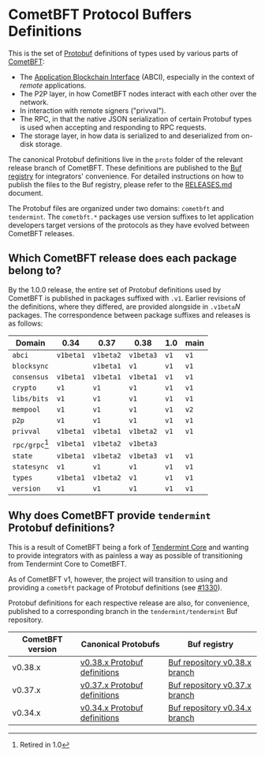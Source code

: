 [NB]: # (
  Ensure that all hyperlinks in this doc are absolute URLs, not relative ones,
  as this doc gets published to the Buf registry and relative URLs will fail
  to resolve.
)

# CometBFT Protocol Buffers Definitions

This is the set of [Protobuf][protobuf] definitions of types used by various
parts of [CometBFT]:

- The [Application Blockchain Interface][abci] (ABCI), especially in the context
  of _remote_ applications.
- The P2P layer, in how CometBFT nodes interact with each other over the
  network.
- In interaction with remote signers ("privval").
- The RPC, in that the native JSON serialization of certain Protobuf types is
  used when accepting and responding to RPC requests.
- The storage layer, in how data is serialized to and deserialized from on-disk
  storage.

The canonical Protobuf definitions live in the `proto` folder of the relevant
release branch of CometBFT. These definitions are published to the [Buf
registry][buf] for integrators' convenience. For detailed instructions on how to publish
the files to the Buf registry, please refer to the [RELEASES.md](../RELEASES.md) document.

The Protobuf files are organized under two domains: `cometbft` and `tendermint`.
The `cometbft.*` packages use version suffixes to let application developers
target versions of the protocols as they have evolved between CometBFT releases.

## Which CometBFT release does each package belong to?

By the 1.0.0 release, the entire set of Protobuf definitions used by CometBFT
is published in packages suffixed with `.v1`. Earlier revisions of the
definitions, where they differed, are provided alongside in `.v1beta`_N_
packages. The correspondence between package suffixes and releases is as follows:

| Domain         | 0.34      | 0.37      | 0.38      | 1.0  | main |
| -------------- | --------- | --------- | --------- | ---- | ---- |
| `abci`         | `v1beta1` | `v1beta2` | `v1beta3` | `v1` | `v1` |
| `blocksync`    |           | `v1beta1` | `v1`      | `v1` | `v1` |
| `consensus`    | `v1beta1` | `v1beta1` | `v1beta1` | `v1` | `v1` |
| `crypto`       | `v1`      | `v1`      | `v1`      | `v1` | `v1` |
| `libs/bits`    | `v1`      | `v1`      | `v1`      | `v1` | `v1` |
| `mempool`      | `v1`      | `v1`      | `v1`      | `v1` | `v2` |
| `p2p`          | `v1`      | `v1`      | `v1`      | `v1` | `v1` |
| `privval`      | `v1beta1` | `v1beta1` | `v1beta2` | `v1` | `v1` |
| `rpc/grpc`[^1] | `v1beta1` | `v1beta2` | `v1beta3` |      |      |
| `state`        | `v1beta1` | `v1beta2` | `v1beta3` | `v1` | `v1` |
| `statesync`    | `v1`      | `v1`      | `v1`      | `v1` | `v1` |
| `types`        | `v1beta1` | `v1beta2` | `v1`      | `v1` | `v1` |
| `version`      | `v1`      | `v1`      | `v1`      | `v1` | `v1` |

[^1]: Retired in 1.0

## Why does CometBFT provide `tendermint` Protobuf definitions?

This is a result of CometBFT being a fork of [Tendermint Core][tmcore] and
wanting to provide integrators with as painless a way as possible of
transitioning from Tendermint Core to CometBFT.

As of CometBFT v1, however, the project will transition to using and providing a
`cometbft` package of Protobuf definitions (see [\#1330]).

Protobuf definitions for each respective release are also, for convenience,
published to a corresponding branch in the `tendermint/tendermint` Buf repository.

| CometBFT version | Canonical Protobufs                         | Buf registry                              |
|------------------|---------------------------------------------|-------------------------------------------|
| v0.38.x          | [v0.38.x Protobuf definitions][v038-protos] | [Buf repository v0.38.x branch][v038-buf] |
| v0.37.x          | [v0.37.x Protobuf definitions][v037-protos] | [Buf repository v0.37.x branch][v037-buf] |
| v0.34.x          | [v0.34.x Protobuf definitions][v034-protos] | [Buf repository v0.34.x branch][v034-buf] |

[protobuf]: https://protobuf.dev/
[CometBFT]: https://github.com/cometbft/cometbft
[abci]: https://github.com/cometbft/cometbft/tree/main/spec/abci
[buf]: https://buf.build/tendermint/tendermint
[tmcore]: https://github.com/tendermint/tendermint
[\#1330]: https://github.com/cometbft/cometbft/issues/1330
[v034-protos]: https://github.com/cometbft/cometbft/tree/v0.34.x/proto
[v034-buf]: https://buf.build/tendermint/tendermint/docs/v0.34.x
[v037-protos]: https://github.com/cometbft/cometbft/tree/v0.37.x/proto
[v037-buf]: https://buf.build/tendermint/tendermint/docs/v0.37.x
[v038-protos]: https://github.com/cometbft/cometbft/tree/v0.38.x/proto
[v038-buf]: https://buf.build/tendermint/tendermint/docs/v0.38.x
